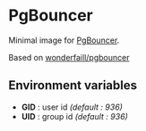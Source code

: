 # PgBouncer

Minimal image for [PgBouncer](https://pgbouncer.github.io/).

Based on [wonderfaill/pgbouncer](https://github.com/Wonderfall/dockerfiles/tree/master/pgbouncer)

## Environment variables

- **GID** : user id *(default : 936)*
- **UID** : group id *(default : 936)*